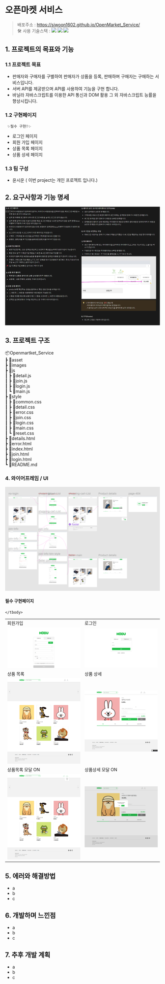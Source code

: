 # 오픈마켓 서비스

> 배포주소 : https://siwoon1602.github.io/OpenMarket_Service/ </br>
> 🛠 사용 기술스택 : <img src="https://img.shields.io/badge/html5-E34F26?style=for-the-badge&logo=html5&logoColor=white"> <img src="https://img.shields.io/badge/css-1572B6?style=for-the-badge&logo=css3&logoColor=white"> <img src="https://img.shields.io/badge/javascript-F7DF1E?style=for-the-badge&logo=javascript&logoColor=black"> </br>

## 1. 프로젝트의 목표와 기능

### 1.1 프로젝트 목표

- 판매자와 구매자를 구별하여 판매자가 상품을 등록, 판매하며 구매자는 구매하는 서비스입니다.
- 서버 API를 제공받으며 API를 사용하여 기능을 구현 합니다.
- 바닐라 자바스크립트를 이용한 API 통신과 DOM 활용 그 외 자바스크립트 능률을 향상시킵니다.

### 1.2 구현페이지

     ✨필수 구현!✨

- 로그인 페이지
- 회원 가입 페이지
- 상품 목록 페이지
- 상품 상세 페이지

### 1.3 팀 구성

- 윤시운 ( 이번 project는 개인 프로젝트 입니다.)

## 2. 요구사항과 기능 명세

<img src="./imges/need.jpg">

## 3. 프로젝트 구조

📦Openmartket_Service  
 ┣ 📂asset  
 ┣ 📂images  
 ┣ 📂js  
 ┃ ┣ 📜detail.js  
 ┃ ┣ 📜join.js  
 ┃ ┣ 📜login.js  
 ┃ ┗ 📜main.js  
 ┣ 📂style  
 ┃ ┣ 📜common.css  
 ┃ ┣ 📜detail.css  
 ┃ ┣ 📜error.css  
 ┃ ┣ 📜join.css  
 ┃ ┣ 📜login.css  
 ┃ ┣ 📜main.css  
 ┃ ┗ 📜reset.css  
 ┣ 📜details.html  
 ┣ 📜error.html  
 ┣ 📜index.html  
 ┣ 📜join.html  
 ┣ 📜login.html  
 ┗ 📜README.md

### 4. 와이어프레임 / UI

<img src="./imges/ui.png">

#### 필수 구현페이지

<table>
    <tbody>
        <tr>
            <td>회원가입</td>
            <td>로그인</td>
        </tr>
        <tr>
            <td>
		<img src="./imges/join.png" width="100%">
            </td>
            <td>
                <img src="./imges/login.png" width="100%">
            </td>
        </tr>
        <tr>
            <td>상품 목록</td>
            <td>상품 상세</td>
        </tr>
        <tr>
            <td>
                <img src="./imges/main.png" width="100%">
            </td>
            <td>
                <img src="./imges/detail.png" width="100%">
            </td>
        </tr>
        <tr>
            <td>상품목록 모달 ON</td>
            <td>상품상세 모달 ON</td>
        </tr>
        <tr>
            <td>
                <img src="./imges/main_modalOn.png" width="100%">
            </td>
            <td>
                <img src="./imges/detail_modalOn.png" width="100%">
            </td>
        </tr>
        
    </tbody>
</table>

## 5. 에러와 해결방법

- a
- b
- c

## 6. 개발하며 느낀점

- a
- b
- c

## 7. 추후 개발 계획

- a
- b
- c
